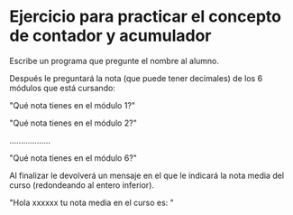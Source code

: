 # Ejercicio para practicar el concepto de contador y acumulador

Escribe un programa que pregunte el nombre al alumno.

Después le preguntará la nota (que puede tener decimales) de los 6 módulos que está cursando: 

"Qué nota tienes en el módulo 1?"

"Qué nota tienes en el módulo 2?"

..................

"Qué nota tienes en el módulo 6?"


Al finalizar le devolverá un mensaje en el que le indicará la nota media del curso (redondeando al entero inferior).

"Hola xxxxxx tu nota media en el curso es: "
